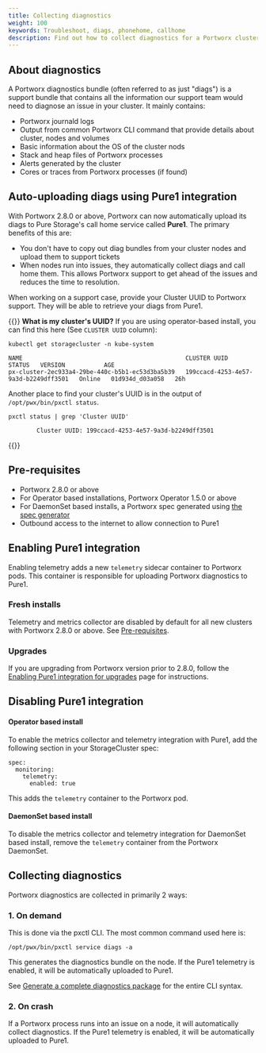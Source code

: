 ```yaml
---
title: Collecting diagnostics
weight: 100
keywords: Troubleshoot, diags, phonehome, callhome
description: Find out how to collect diagnostics for a Portworx cluster 
---
```


## About diagnostics

A Portworx diagnostics bundle (often referred to as just "diags") is a support bundle that contains all the information our support team would need to diagnose an issue in your cluster. It mainly contains:

* Portworx journald logs
* Output from common Portworx CLI command that provide details about cluster, nodes and volumes
* Basic information about the OS of the cluster nods 
* Stack and heap files of Portworx processes
* Alerts generated by the cluster
* Cores or traces from Portworx processes (if found)

## Auto-uploading diags using Pure1 integration

With Portworx 2.8.0 or above, Portworx can now automatically upload its diags to Pure Storage's call home service called **Pure1**. The primary benefits of this are:

* You don't have to copy out diag bundles from your cluster nodes and upload them to support tickets
* When nodes run into issues, they automatically collect diags and call home them. This allows Portworx support to get ahead of the issues and reduces the time to resolution.

When working on a support case, provide your Cluster UUID to Portworx support. They will be able to retrieve your diags from Pure1.

{{<info>}} **What is my cluster's UUID?**
If you are using operator-based install, you can find this here (See `CLUSTER UUID` column):

```text
kubectl get storagecluster -n kube-system
```
```output
NAME                                              CLUSTER UUID                           STATUS   VERSION           AGE
px-cluster-2ec933a4-29be-440c-b5b1-ec53d3ba5b39   199ccacd-4253-4e57-9a3d-b2249dff3501   Online   01d934d_d03a058   26h
```

Another place to find your cluster's UUID is in the output of `/opt/pwx/bin/pxctl status`.

```text
pxctl status | grep 'Cluster UUID'
```
```output
        Cluster UUID: 199ccacd-4253-4e57-9a3d-b2249dff3501
```
{{</info>}}

## Pre-requisites

* Portworx 2.8.0 or above
* For Operator based installations, Portworx Operator 1.5.0 or above
* For DaemonSet based installs, a Portworx spec generated using [the spec generator](https://central.portworx.com/)
* Outbound access to the internet to allow connection to Pure1

## Enabling Pure1 integration

Enabling telemetry adds a new `telemetry` sidecar container to Portworx pods. This container is responsible for uploading Portworx diagnostics to Pure1. 

### Fresh installs

Telemetry and metrics collector are disabled by default for all new clusters with Portworx 2.8.0 or above. See [Pre-requisites](#pre-requisites).

### Upgrades 

If you are upgrading from Portworx version prior to 2.8.0, follow the [Enabling Pure1 integration for upgrades](/portworx-install-with-kubernetes/operate-and-maintain-on-kubernetes/troubleshooting/enable-pure1-upgrades) page for instructions.

## Disabling Pure1 integration

#### Operator based install

To enable the metrics collector and telemetry integration with Pure1, add the following section in your StorageCluster spec:

```text
spec:
  monitoring:
    telemetry:
      enabled: true 
```

This adds the `telemetry` container to the Portworx pod.

#### DaemonSet based install

To disable the metrics collector and telemetry integration for DaemonSet based install, remove the `telemetry` container from the Portworx DaemonSet.

## Collecting diagnostics

Portworx diagnostics are collected in primarily 2 ways:

### 1. On demand

This is done via the pxctl CLI. The most common command used here is:

```text
/opt/pwx/bin/pxctl service diags -a
```

This generates the diagnostics bundle on the node. If the Pure1 telemetry is enabled, it will be automatically uploaded to Pure1.

See [Generate a complete diagnostics package](/reference/cli/service/#generate-a-complete-diagnostics-package) for the entire CLI syntax.

### 2. On crash

If a Portworx process runs into an issue on a node, it will automatically collect diagnostics. If the Pure1 telemetry is enabled, it will be automatically uploaded to Pure1.